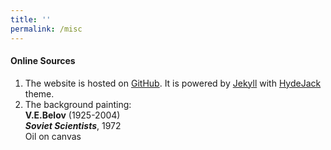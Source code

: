 ```yaml
---
title: ''
permalink: /misc
---
```


#### Online Sources

1. The website is hosted on [GitHub](https://github.com/). It is powered by [Jekyll](https://jekyllrb.com) with [HydeJack](https://hydejack.com/) theme.
2. The background painting:  
        **V.E.Belov** (1925-2004)  
        ***Soviet Scientists***, 1972  
        Oil on canvas
